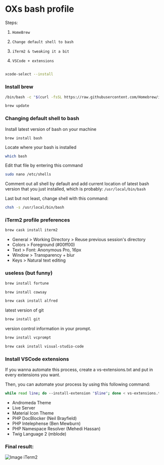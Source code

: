 # OXs bash profile

Steps: 
1. `HomeBrew`

2. `Change default shell to bash`

3. `iTerm2 & tweaking it a bit`

4. `VSCode + extensions`

## 
```bash
xcode-select --install
```

### Install brew ###

```bash
/bin/bash -c "$(curl -fsSL https://raw.githubusercontent.com/Homebrew/install/master/install.sh)"
```
```bash
brew update
```

### Changing default shell to bash

Install latest version of bash on your machine
```
brew install bash
```

Locate where your bash is installed
```bash
which bash
```

Edit that file by entering this command
```bash
sudo nano /etc/shells
```

Comment out all shell by default and add current location of latest bash version that you just installed, which is probably:
`/usr/local/bin/bash`

Last but not least, change shell with this command:
```bash
chsh -s /usr/local/bin/bash
```

### iTerm2 profile preferences
```bash
brew cask install iterm2
```
* General > Working Directory > Reuse previous session's directory
* Colors > Foreground (#00ff00)
* Text > Font: Anonymous Pro, 16px
* Window > Transparency + blur 
* Keys > Natural text editing

### useless (but funny)
```bash
brew install fortune
```
```bash
brew install cowsay
```
```bash
brew cask install alfred
```
latest version of git
```bash
brew install git
```
version control information in your prompt.
```bash
brew install vcprompt
```

```bash
brew cask install visual-studio-code
```

### Install VSCode extensions

If you wanna automate this process, create a vs-extensions.txt and put in every extensions you want. 

Then, you can automate your process by using this following command:
```bash
while read line; do --install-extension "$line"; done < vs-extensions.txt
```
* Andromeda Theme
* Live Server
* Material Icon Theme
* PHP DocBlocker (Neil Brayfield)
* PHP Intelephense (Ben Mewburn)
* PHP Namespace Resolver (Mehedi Hassan)
* Twig Language 2 (mblode)

### Final result: 
![Image iTerm2](https://lh3.googleusercontent.com/YNrZDkuK7Gz2Vs1nTRTEoI6NpNg-51Opoe0LIa7jmDWN5rmMlcNnvhl1qDyjPoAvm6kdH7gp7FOE2mWQkPtOkdRq4cT5NnZSGGTug8oKh0HWQSwFg-wodLABr4b7HHZYiMNzBWi12S4MU9iwU-6IVaPm8tkt2ugn5cZKMkax8XEwNIZs9-Nr-WfbB48xAMBHH6M26Y7Acd2JKlWt752zmtdgYLXkj_PnspZR94mpkzx0AufdlJLQEnelVLmucT75Vjp_gsCsll_asGrY8qtMOEOADuWqfHU1XDVkrG7YWAwuF00UjWf24C_siZw2gGbyvCgR17NVHK8kpvwSFxSxNIMnC1eRDMhnV8Vfg2Hz3TyH1Oh6J4aGmjP3Nt_5Ut4bsfV413QZpi8WrMgUwwVOy3trhsg1K3rjghQ1vB4bhp5xIwnTCu1V5xgDNuZgJQ08zeXZMeQenTQTBR2avIdYYypiiYLeFcDOPNEzLgb2oxGdcxrKOO-yZsmT44vG-7yFvENL4NLd06dc5YR-D7e9b9cjIuOSNzaGl6hvyr3CmhgkhSbpf_TEnXm_kLaSRBUgw7w-3H7aeBExICQmUYRnM-si1EJQzetRMTCaNhP_uWzL7uWlkNhFr55G7YJmjmmYaEW0yyR3aJ_Pkm2OD2rjzsNW57i3MorUgkWtRRoppEe0tzAO_wfj9ddlVU4PSA=w1456-h848-no?authuser=0)
